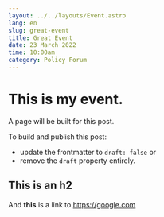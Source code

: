 ```yaml
---
layout: ../../layouts/Event.astro
lang: en
slug: great-event
title: Great Event
date: 23 March 2022
time: 10:00am 
category: Policy Forum
---
```

# This is my event.

A page will be built for this post.

To build and publish this post:
- update the frontmatter to `draft: false` or
- remove the `draft` property entirely.

## This is an h2

And **this** is a link to https://google.com